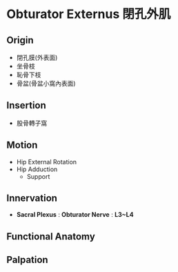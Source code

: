 # Obturator Externus 閉孔外肌
## Origin
* 閉孔膜(外表面)
* 坐骨枝
* 恥骨下枝
* 骨盆(骨盆小窩內表面)  

## Insertion
* 股骨轉子窩  

## Motion
* Hip External Rotation  
* Hip Adduction
	* Support  

## Innervation
* **Sacral Plexus** : **Obturator Nerve** : **L3~L4**  

## Functional Anatomy
## Palpation